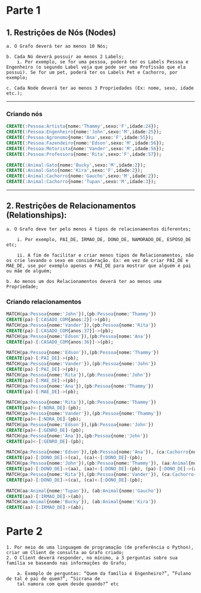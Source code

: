 # Parte 1

## 1. Restrições de Nós (Nodes)
    a. O Grafo deverá ter ao menos 10 Nós;

    b. Cada Nó deverá possuir ao menos 2 Labels;
        i. Por exemplo, se for uma pessoa, poderá ter os Labels Pessoa e Engenheiro (o segundo Label veja que pode ser uma Profissão que ela possui). Se for um pet, poderá ter os Labels Pet e Cachorro, por exemplo;

    c. Cada Node deverá ter ao menos 3 Propriedades (Ex: nome, sexo, idade etc.);

---

### Criando nós

~~~SQL
CREATE(:Pessoa:Artista{nome:'Thammy',sexo:'F',idade:24});
CREATE(:Pessoa:Engenheiro{nome:'John',sexo:'M',idade:25});
CREATE(:Pessoa:Agronomo{nome:'Ana',sexo:'F',idade:55});
CREATE(:Pessoa:Fazendeiro{nome:'Edson',sexo:'M',idade:56});
CREATE(:Pessoa:Motorista{nome:'Vander',sexo:'M',idade:56});
CREATE(:Pessoa:Professora{nome:'Rita',sexo:'F',idade:57});

CREATE(:Animal:Gato{nome:'Bucky',sexo:'M',idade:2});
CREATE(:Animal:Gato{nome:'Kira',sexo:'F',idade:2});
CREATE(:Animal:Cachorro{nome:'Gaucho',sexo:'M',idade:2});
CREATE(:Animal:Cachorro{nome:'Tupan',sexo:'M',idade:3});
~~~

---
## 2. Restrições de Relacionamentos (Relationships):
    a. O Grafo deve ter pelo menos 4 tipos de relacionamentos diferentes;
    
        i. Por exemplo, PAI_DE, IRMAO_DE, DONO_DE, NAMORADO_DE, ESPOSO_DE etc;
    
        ii. A fim de facilitar e criar menos tipos de Relacionamentos, não os crie levando o sexo em consideração. Ex: em vez de criar PAI_DE e MAE_DE, use por exemplo apenas o PAI_DE para mostrar que alguém é pai ou mãe de alguém;

    b. Ao menos um dos Relacionamentos deverá ter ao menos uma Propriedade;

### Criando relacionamentos

~~~SQL
MATCH(pa:Pessoa{nome:'John'}),(pb:Pessoa{nome:'Thammy'})
CREATE(pa)-[:CASADO_COM{anos:2}]->(pb);
MATCH(pa:Pessoa{nome:'Vander'}),(pb:Pessoa{nome:'Rita'})
CREATE(pa)-[:CASADO_COM{anos:37}]->(pb);
MATCH(pa:Pessoa{nome:'Edson'}),(pb:Pessoa{nome:'Ana'})
CREATE(pa)-[:CASADO_COM{anos:36}]->(pb);

MATCH(pa:Pessoa{nome:'Edson'}),(pb:Pessoa{nome:'Thammy'})
CREATE(pa)-[:PAI_DE]->(pb);
MATCH(pa:Pessoa{nome:'Vander'}),(pb:Pessoa{nome:'John'})
CREATE(pa)-[:PAI_DE]->(pb);
MATCH(pa:Pessoa{nome:'Rita'}),(pb:Pessoa{nome:'John'})
CREATE(pa)-[:MAE_DE]->(pb);
MATCH(pa:Pessoa{nome:'Ana'}),(pb:Pessoa{nome:'Thammy'})
CREATE(pa)-[:MAE_DE]->(pb);

MATCH(pa:Pessoa{nome:'Rita'}),(pb:Pessoa{nome:'Thammy'})
CREATE(pa)<-[:NORA_DE]-(pb);
MATCH(pa:Pessoa{nome:'Vander'}),(pb:Pessoa{nome:'Thammy'})
CREATE(pa)<-[:NORA_DE]-(pb);
MATCH(pa:Pessoa{nome:'Edson'}),(pb:Pessoa{nome:'John'})
CREATE(pa)<-[:GENRO_DE]-(pb);
MATCH(pa:Pessoa{nome:'Ana'}),(pb:Pessoa{nome:'John'})
CREATE(pa)<-[:GENRO_DE]-(pb);

MATCH(pa:Pessoa{nome:'Edson'}),(pb:Pessoa{nome:'Ana'}), (ca:Cachorro{nome:'Gaucho'})
CREATE(pa)-[:DONO_DE]->(ca), (ca)<-[:DONO_DE]-(pb);
MATCH(pa:Pessoa{nome:'John'}),(pb:Pessoa{nome:'Thammy'}), (aa:Animal{nome:'Bucky'}), (ab:Animal{nome:'Kira'})
CREATE(pa)-[:DONO_DE]->(aa), (aa)<-[:DONO_DE]-(pb), (pa)-[:DONO_DE]->(ab), (ab)<-[:DONO_DE]-(pb);
MATCH(pa:Pessoa{nome:'Rita'}),(pb:Pessoa{nome:'Vander'}), (ca:Cachorro{nome:'Tupan'})
CREATE(pa)-[:DONO_DE]->(ca), (ca)<-[:DONO_DE]-(pb);

MATCH(aa:Animal{nome:'Tupan'}), (ab:Animal{nome:'Gaucho'})
CREATE(aa)-[:IRMAO_DE]->(ab);
MATCH(aa:Animal{nome:'Bucky'}), (ab:Animal{nome:'Kira'})
CREATE(aa)-[:IRMAO_DE]->(ab);

~~~

# Parte 2

    1. Por meio de uma linguagem de programação (de preferência o Python), criar um Client de consulta ao Grafo criado;
    2. O Client deverá responder, no mínimo, a 3 perguntas sobre sua família se baseando nas informações do Grafo;
    
        a. Exemplo de perguntas: “Quem da família é Engenheiro?”, “Fulano de tal é pai de quem?”, “Sicrana de 
        tal namora com quem desde quando?” etc